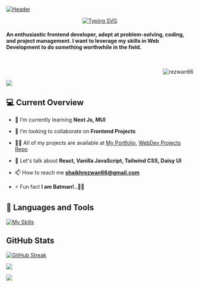 [![Header](https://github.com/Rezwan66/Rezwan66/blob/main/assets/banner.png?raw=true 'Shaikh Rezwan Cover with Card')](https://github.com/Rezwan66)

<p align="center"><a href="https://git.io/typing-svg"><img src="https://readme-typing-svg.demolab.com?font=Fira+Code&size=24&pause=1000&center=true&vCenter=true&width=435&lines=Frontend+Developer;React.js+Aficionado;Tailwind+CSS+Connoisseur" alt="Typing SVG" /></a></p>

<h4>An enthusiastic frontend developer, adept at problem-solving, coding, and project management. I want to leverage my skills in Web Development to do something worthwhile in the field.</h4>
<br/>

<p align="right"> <img src="https://komarev.com/ghpvc/?username=rezwan66&label=Profile%20views&color=0e75b6&style=flat" alt="rezwan66" /> </p>

![](http://github-profile-summary-cards.vercel.app/api/cards/profile-details?username=Rezwan66&theme=algolia)

## 💻 Current Overview

- 🌱 I’m currently learning **Next Js, MUI**

- 👯 I’m looking to collaborate on **Frontend Projects**

- 👨‍💻 All of my projects are available at [My Portfolio](http://rezwan66.github.io/ShaikhRezwan.github.io/), [WebDev Projects Repo](https://github.com/Rezwan66/webdev-projects)

- 💬 Let's talk about **React, Vanilla JavaScript, Tailwind CSS, Daisy UI**

- 📫 How to reach me **shaikhrezwan66@gmail.com**

- ⚡ Fun fact **I am Batman!..🐱‍👤**

## 🚀 Languages and Tools

[![My Skills](https://skillicons.dev/icons?i=html,css,js,py,tailwind,react,firebase,nodejs,express,mongodb,mysql,figma)](https://skillicons.dev)

## GitHub Stats

[![GitHub Streak](https://github-readme-streak-stats.herokuapp.com?user=Rezwan66&theme=neon&background=45%2C044AAE%2CD24B85)](https://git.io/streak-stats)

![](http://github-profile-summary-cards.vercel.app/api/cards/most-commit-language?username=Rezwan66&theme=algolia)

![](http://github-profile-summary-cards.vercel.app/api/cards/stats?username=Rezwan66&theme=algolia)
